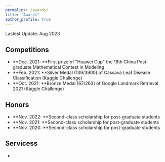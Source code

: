 ```yaml
---
permalink: /awards/
title: "Awards"
author_profile: true
---
```


Lastest Update: Aug 2023 &nbsp;

## Competitions

- **Dec. 2021: **First prize of "Huawei Cup" the 18th China Post-graduate Mathematical Contest in Modeling
- **Feb. 2021: **Silver Medal (139/3900) of Cassava Leaf Disease Classification (Kaggle Challenge) 
- **Oct. 2021: **Bronze Medal (67/263) of Google Landmark Retrieval 2021 (Kaggle Challenge) 

## Honors

- **Nov. 2022: **Second-class scholarship for post-graduate students
- **Nov. 2021: **Second-class scholarship for post-graduate students
- **Nov. 2020: **Second-class scholarship for post-graduate students

## Servicess

- 

